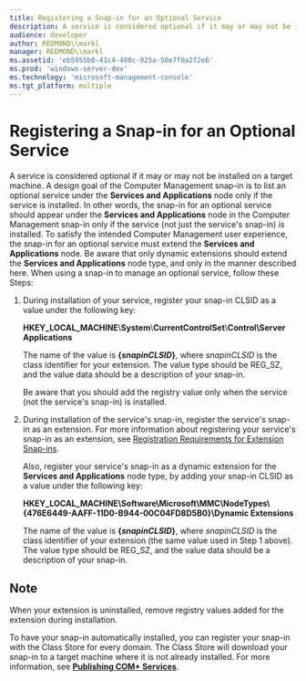 ```yaml
---
title: Registering a Snap-in for an Optional Service
description: A service is considered optional if it may or may not be installed on a target machine.
audience: developer
author: REDMOND\\markl
manager: REDMOND\\markl
ms.assetid: 'eb5955b0-41c4-480c-925a-50e7f0a2f2e6'
ms.prod: 'windows-server-dev'
ms.technology: 'microsoft-management-console'
ms.tgt_platform: multiple
---
```


# Registering a Snap-in for an Optional Service

A service is considered optional if it may or may not be installed on a target machine. A design goal of the Computer Management snap-in is to list an optional service under the **Services and Applications** node only if the service is installed. In other words, the snap-in for an optional service should appear under the **Services and Applications** node in the Computer Management snap-in only if the service (not just the service's snap-in) is installed. To satisfy the intended Computer Management user experience, the snap-in for an optional service must extend the **Services and Applications** node. Be aware that only dynamic extensions should extend the **Services and Applications** node type, and only in the manner described here. When using a snap-in to manage an optional service, follow these Steps:

1.  During installation of your service, register your snap-in CLSID as a value under the following key:

    **HKEY\_LOCAL\_MACHINE**\\**System**\\**CurrentControlSet**\\**Control\\Server Applications**

    The name of the value is **{***snapinCLSID***}**, where *snapinCLSID* is the class identifier for your extension. The value type should be REG\_SZ, and the value data should be a description of your snap-in.

    Be aware that you should add the registry value only when the service (not the service's snap-in) is installed.

2.  During installation of the service's snap-in, register the service's snap-in as an extension. For more information about registering your service's snap-in as an extension, see [Registration Requirements for Extension Snap-ins](registration-requirements-for-extension-snap-ins.md).

    Also, register your service's snap-in as a dynamic extension for the **Services and Applications** node type, by adding your snap-in CLSID as a value under the following key:

    **HKEY\_LOCAL\_MACHINE\\Software\\Microsoft\\MMC\\NodeTypes\\{476E6449-AAFF-11D0-B944-00C04FD8D5B0}\\Dynamic Extensions**

    The name of the value is **{***snapinCLSID***}**, where *snapinCLSID* is the class identifier of your extension (the same value used in Step 1 above). The value type should be REG\_SZ, and the value data should be a description of your snap-in.

## Note

When your extension is uninstalled, remove registry values added for the extension during installation.

To have your snap-in automatically installed, you can register your snap-in with the Class Store for every domain. The Class Store will download your snap-in to a target machine where it is not already installed. For more information, see [**Publishing COM+ Services**](https://msdn.microsoft.com/library/ms677635).

 

 




